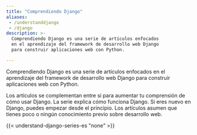 ```yaml
---
title: "Comprendiendo Django"
aliases:
 - /understanddjango
 - /django
description: >-
  Comprendiendo Django es una serie de artículos enfocados
  en el aprendizaje del framework de desarrollo web Django
  para construir aplicaciones web con Python.

---
```


Comprendiendo Django es una serie de artículos enfocados en el aprendizaje del framework de desarrollo web Django para construir aplicaciones web con Python.

Los artículos se complementan entre sí para aumentar tu comprensión de cómo usar Django. La serie explica cómo funciona Django. Si eres nuevo en Django, puedes empezar desde el principio. Los artículos asumen que tienes poco o ningún conocimiento previo sobre desarrollo web.

{{< understand-django-series-es "none" >}}
